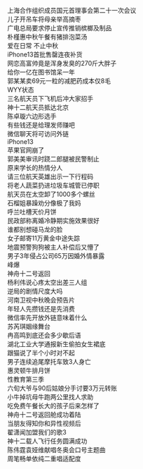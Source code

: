 上海合作组织成员国元首理事会第二十一次会议  
儿子开吊车将母亲举高摘枣  
广电总局要求停止宣传推销槟榔及制品  
朴槿惠中秋午餐有猪排泡菜汤  
爱在日常 不止中秋  
iPhone13首批售罄连夜补货  
网恋高富帅竟是浑身发臭的270斤大胖子  
给你一亿在图书馆呆一年  
郭某某卖69元一粒的减肥药成本仅8毛  
WYY状态  
三名航天员下飞机后冲大家招手  
神十二航天员抵达北京  
陈卓璇六边形选手  
有些钱还是给理发师赚吧  
微信聊天将可访问外链  
iPhone13  
苹果官网崩了  
郭美美审讯时跷二郎腿被民警制止  
原来学长的热情分人  
请三位航天英雄出示一下行程码  
将老人蔬菜扔进垃圾车城管已停职  
航天员在太空卸了1000多个螺丝  
石榴姐暴躁劝分像极了我妈  
呼兰吐槽天价月饼  
民政部称离婚冷静期实施效果很好  
谁都别想碰马龙的脸  
女子邮寄11万黄金中途失踪  
地震预警狗狗被主人补偿后又懵了  
男子3年侵占公司65万因婚外情暴露  
峰爆  
神舟十二号返回  
杨利伟说心疼太空出差三人组  
逆局的剧情尺度大吗  
河南卫视中秋晚会预告片  
年轻人先攒钱还是先消费  
微信率先开放外链意味着什么  
苏芮琪姻缘舞台  
冉高鸣到底还会多少歇后语  
湖北工业大学通报新生偷拍女生裙底  
跟猫说了半个小时对不起  
男子连续追尾摩托车致3人身亡  
惠灵顿牛排月饼  
性教育第三季  
六旬大爷与90后姑娘分手讨要3万元转账  
小牛掉坑母牛跑两公里找人求助  
吃免费午餐长大的孩子后来怎样了  
神舟十二号返回舱成功着陆  
当朋友得知你和异性视频后  
翟潇闻加盟我们的歌3  
神十二载人飞行任务圆满成功  
陈伟霆袁娅维献唱冬奥会口号主题曲  
周笔畅单依纯二重唱适配度  
